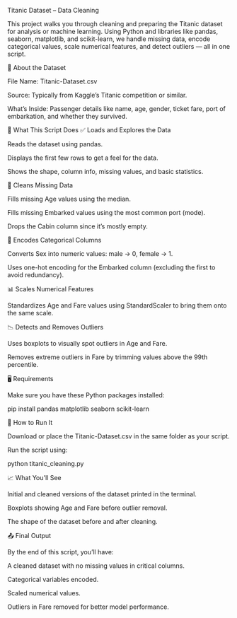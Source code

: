 Titanic Dataset – Data Cleaning 

This project walks you through cleaning and preparing the Titanic dataset for analysis or machine learning. Using Python and libraries like pandas, seaborn, matplotlib, and scikit-learn, we handle missing data, encode categorical values, scale numerical features, and detect outliers — all in one script.

📁 About the Dataset

File Name: Titanic-Dataset.csv

Source: Typically from Kaggle’s Titanic competition
 or similar.

What’s Inside: Passenger details like name, age, gender, ticket fare, port of embarkation, and whether they survived.

🔧 What This Script Does
✅ Loads and Explores the Data

Reads the dataset using pandas.

Displays the first few rows to get a feel for the data.

Shows the shape, column info, missing values, and basic statistics.

🧹 Cleans Missing Data

Fills missing Age values using the median.

Fills missing Embarked values using the most common port (mode).

Drops the Cabin column since it’s mostly empty.

🧬 Encodes Categorical Columns

Converts Sex into numeric values: male → 0, female → 1.

Uses one-hot encoding for the Embarked column (excluding the first to avoid redundancy).

📊 Scales Numerical Features

Standardizes Age and Fare values using StandardScaler to bring them onto the same scale.

📉 Detects and Removes Outliers

Uses boxplots to visually spot outliers in Age and Fare.

Removes extreme outliers in Fare by trimming values above the 99th percentile.

🖥️ Requirements

Make sure you have these Python packages installed:

pip install pandas matplotlib seaborn scikit-learn

🧪 How to Run It

Download or place the Titanic-Dataset.csv in the same folder as your script.

Run the script using:

python titanic_cleaning.py

📈 What You'll See

Initial and cleaned versions of the dataset printed in the terminal.

Boxplots showing Age and Fare before outlier removal.

The shape of the dataset before and after cleaning.


📤 Final Output

By the end of this script, you’ll have:

A cleaned dataset with no missing values in critical columns.

Categorical variables encoded.

Scaled numerical values.

Outliers in Fare removed for better model performance.
